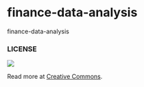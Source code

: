 # finance-data-analysis
finance-data-analysis

### LICENSE
<a href="https://ko.wikipedia.org/wiki/%ED%81%AC%EB%A6%AC%EC%97%90%EC%9D%B4%ED%8B%B0%EB%B8%8C_%EC%BB%A4%EB%A8%BC%EC%A6%88_%EB%9D%BC%EC%9D%B4%EC%84%A0%EC%8A%A4"><img src="https://upload.wikimedia.org/wikipedia/commons/thumb/f/f1/Cc-by-nc-nd_icon.svg/176px-Cc-by-nc-nd_icon.svg.png"></a>

Read more at [Creative Commons](https://creativecommons.org/licenses/by-nc-sa/3.0/us/legalcode).
